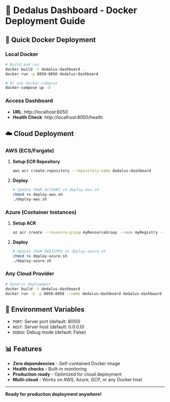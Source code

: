 # 🚀 Dedalus Dashboard - Docker Deployment Guide

## 🐳 **Quick Docker Deployment**

### **Local Docker**
```bash
# Build and run
docker build -t dedalus-dashboard .
docker run -p 8050:8050 dedalus-dashboard

# Or use docker-compose
docker-compose up -d
```

### **Access Dashboard**
- **URL**: http://localhost:8050
- **Health Check**: http://localhost:8050/health

## ☁️ **Cloud Deployment**

### **AWS (ECS/Fargate)**
1. **Setup ECR Repository**
   ```bash
   aws ecr create-repository --repository-name dedalus-dashboard
   ```

2. **Deploy**
   ```bash
   # Update YOUR_ACCOUNT in deploy-aws.sh
   chmod +x deploy-aws.sh
   ./deploy-aws.sh
   ```

### **Azure (Container Instances)**
1. **Setup ACR**
   ```bash
   az acr create --resource-group myResourceGroup --name myRegistry --sku Basic
   ```

2. **Deploy**
   ```bash
   # Update YOUR_REGISTRY in deploy-azure.sh
   chmod +x deploy-azure.sh
   ./deploy-azure.sh
   ```

### **Any Cloud Provider**
```bash
# Generic deployment
docker build -t dedalus-dashboard .
docker run -d -p 8050:8050 --name dedalus-dashboard dedalus-dashboard
```

## 🔧 **Environment Variables**
- `PORT`: Server port (default: 8050)
- `HOST`: Server host (default: 0.0.0.0)
- `DEBUG`: Debug mode (default: False)

## 📊 **Features**
- **Zero dependencies** - Self-contained Docker image
- **Health checks** - Built-in monitoring
- **Production ready** - Optimized for cloud deployment
- **Multi-cloud** - Works on AWS, Azure, GCP, or any Docker host

---
**Ready for production deployment anywhere!**

